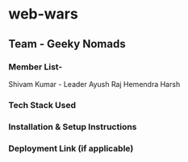 # web-wars
## Team - Geeky Nomads
### Member List-
Shivam Kumar - Leader
Ayush Raj
Hemendra Harsh

### Tech Stack Used
### Installation & Setup Instructions
### Deployment Link (if applicable)
